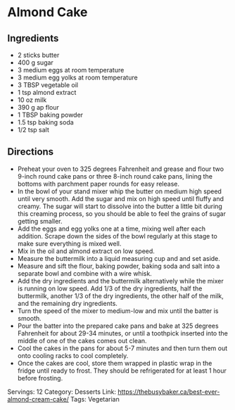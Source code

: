 # Almond Cake
## Ingredients
- 2 sticks butter
- 400 g sugar
- 3 medium eggs at room temperature
- 3 medium egg yolks at room temperature
- 3 TBSP vegetable oil
- 1 tsp almond extract
- 10 oz milk
- 390 g ap flour
- 1 TBSP baking powder
- 1.5 tsp baking soda
- 1/2 tsp salt
## Directions
- Preheat your oven to 325 degrees Fahrenheit and grease and flour two 9-inch round cake pans or three 8-inch round cake pans, lining the bottoms with parchment paper rounds for easy release.
- In the bowl of your stand mixer whip the butter on medium high speed until very smooth. Add the sugar and mix on high speed until fluffy and creamy. The sugar will start to dissolve into the butter a little bit during this creaming process, so you should be able to feel the grains of sugar getting smaller.
- Add the eggs and egg yolks one at a time, mixing well after each addition. Scrape down the sides of the bowl regularly at this stage to make sure everything is mixed well.
- Mix in the oil and almond extract on low speed.
- Measure the buttermilk into a liquid measuring cup and and set aside.
- Measure and sift the flour, baking powder, baking soda and salt into a separate bowl and combine with a wire whisk.
- Add the dry ingredients and the buttermilk alternatively while the mixer is running on low speed. Add 1/3 of the dry ingredients, half the buttermilk, another 1/3 of the dry ingredients, the other half of the milk, and the remaining dry ingredients.
- Turn the speed of the mixer to medium-low and mix until the batter is smooth.
- Pour the batter into the prepared cake pans and bake at 325 degrees Fahrenheit for about 29-34 minutes, or until a toothpick inserted into the middle of one of the cakes comes out clean.
- Cool the cakes in the pans for about 5-7 minutes and then turn them out onto cooling racks to cool completely.
- Once the cakes are cool, store them wrapped in plastic wrap in the fridge until ready to frost. They should be refrigerated for at least 1 hour before frosting.

Servings: 12
Category: Desserts
Link: https://thebusybaker.ca/best-ever-almond-cream-cake/
Tags: Vegetarian

